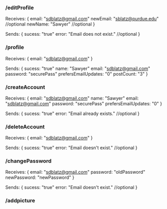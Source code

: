 
### /editProfile
Receives:
{
email: "sdblatz@gmail.com"
newEmail: "sblatz@purdue.edu" //optional
newName: "Sawyer" //optional
}

Sends:
{
sucess: "true"
error: "Email does not exist." //optional
}

### /profile

Receives:
{
email: "sdblatz@gmail.com"
}

Sends:
{
sucess: "true"
name: "Sawyer"
email: "sdblatz@gmail.com"
password: "securePass"
prefersEmailUpdates: "0"
postCount: "3"
}

### /createAccount

Receives:
{
email: "sdblatz@gmail.com"
name: "Sawyer"
email: "sdblatz@gmail.com"
password: "securePass"
prefersEmailUpdates: "0"
}

Sends:
{
sucess: "true"
error: "Email already exists." //optional
}

### /deleteAccount

Receives:
{
email: "sdblatz@gmail.com"
}

Sends:
{
sucess: "true"
error: "Email doesn't exist." //optional
}

### /changePassword

Receives:
{
email: "sdblatz@gmail.com"
password: "oldPassword"
newPassword: "newPassword"
}

Sends:
{
sucess: "true"
error: "Email doesn't exist." //optional
}


### /addpicture